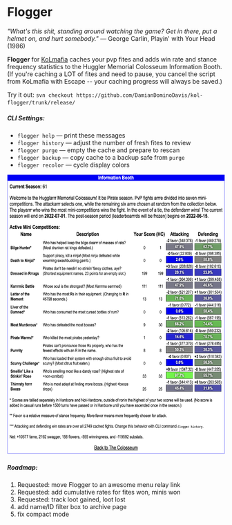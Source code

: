 # Flogger

*"What's this shit, standing around *watching* the game? Get in there, put a helmet on, and hurt somebody."*
— George Carlin, Playin' with Your Head (1986)

**Flogger** for <a href="https://github.com/kolmafia/kolmafia">KoLmafia</a> caches your pvp fites and adds win rate and stance frequency statistics to the Huggler Memorial Colosseum Information Booth. (If you're caching a LOT of fites and need to pause, you cancel the script from KoLmafia with Escape -- your caching progress will always be saved.)

Try it out: `svn checkout https://github.com/DamianDominoDavis/kol-flogger/trunk/release/`

##### CLI Settings:
- `flogger help` — print these messages
- `flogger history` — adjust the number of fresh fites to review
- `flogger purge` — empty the cache and prepare to rescan
- `flogger backup` — copy cache to a backup safe from `purge`
- `flogger recolor` — cycle display colors

<a href="https://raw.githubusercontent.com/DamianDominoDavis/kol-flogger/main/example.png?raw=true"><img alt="Example" src="https://raw.githubusercontent.com/DamianDominoDavis/kol-flogger/main/example.png?raw=true" width="650" height="646"/></a>

##### Roadmap:
1. Requested: move Flogger to an awesome menu relay link
2. Requested: add cumulative rates for fites won, minis won
3. Requested: track loot gained, loot lost 
4. add name/ID filter box to archive page
5. fix compact mode